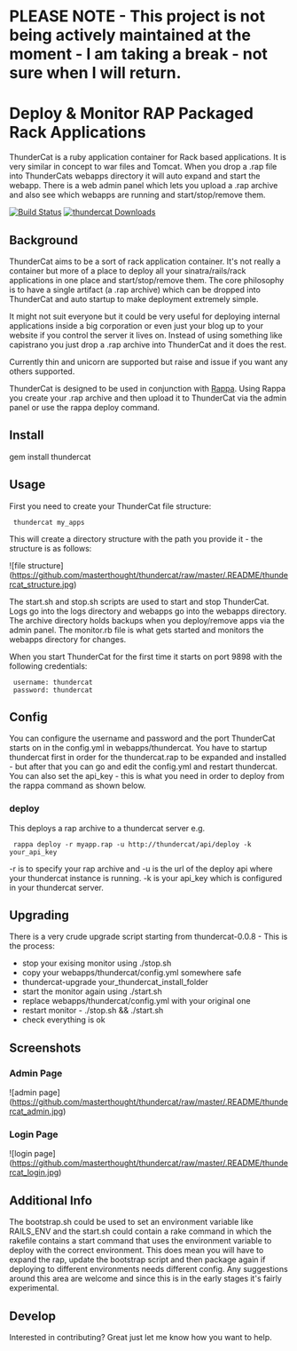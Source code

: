 # PLEASE NOTE - This project is not being actively maintained at the moment - I am taking a break - not sure when I will return.

# Deploy & Monitor RAP Packaged Rack Applications

ThunderCat is a ruby application container for Rack based applications. It is very similar in concept to war files and Tomcat. When you drop a .rap file into ThunderCats webapps directory it will auto expand and start the webapp.
There is a web admin panel which lets you upload a .rap archive and also see which webapps are running and start/stop/remove them.

[![Build Status](https://travis-ci.org/masterthought/thundercat.png?branch=master)](https://travis-ci.org/masterthought/thundercat)
[![thundercat Downloads](http://www.gemetric.me/images/thundercat.gif)](https://rubygems.org/gems/thundercat)

## Background

ThunderCat aims to be a sort of rack application container. It's not really a container but more of a place to deploy all your sinatra/rails/rack applications in one place and start/stop/remove them. The core
philosophy is to have a single artifact (a .rap archive) which can be dropped into ThunderCat and auto startup to make deployment extremely simple.

It might not suit everyone but it could be very useful for deploying internal applications inside a big corporation or even just your blog up to your website if you control the server it lives on. Instead of using something
like capistrano you just drop a .rap archive into ThunderCat and it does the rest.

Currently thin and unicorn are supported but raise and issue if you want any others supported.

ThunderCat is designed to be used in conjunction with [Rappa](https://github.com/masterthought/rappa). Using Rappa you create your .rap archive and then upload it to ThunderCat via the admin panel or use the rappa deploy command.

## Install

gem install thundercat

## Usage

First you need to create your ThunderCat file structure:

     thundercat my_apps

This will create a directory structure with the path you provide it - the structure is as follows:

![file structure]
(https://github.com/masterthought/thundercat/raw/master/.README/thundercat_structure.jpg)

The start.sh and stop.sh scripts are used to start and stop ThunderCat. Logs go into the logs directory and webapps go into the webapps directory. The archive directory holds backups when you deploy/remove apps via the admin panel.
The monitor.rb file is what gets started and monitors the webapps directory for changes.

When you start ThunderCat for the first time it starts on port 9898 with the following credentials:

     username: thundercat
     password: thundercat

## Config

You can configure the username and password and the port ThunderCat starts on in the config.yml in webapps/thundercat. You have to startup thundercat first in order for the thundercat.rap to be expanded and installed - but after that you can go and edit the config.yml and restart thundercat.
You can also set the api_key - this is what you need in order to deploy from the rappa command as shown below.

### deploy

This deploys a rap archive to a thundercat server e.g.

     rappa deploy -r myapp.rap -u http://thundercat/api/deploy -k your_api_key

-r is to specify your rap archive and -u is the url of the deploy api where your thundercat instance is running. -k is your api_key which is configured in your
thundercat server.

## Upgrading

There is a very crude upgrade script starting from thundercat-0.0.8 - This is the process:

   * stop your exising monitor using ./stop.sh
   * copy your webapps/thundercat/config.yml somewhere safe
   * thundercat-upgrade your_thundercat_install_folder
   * start the monitor again using ./start.sh
   * replace webapps/thundercat/config.yml with your original one
   * restart monitor - ./stop.sh && ./start.sh
   * check everything is ok

## Screenshots

### Admin Page

![admin page]
(https://github.com/masterthought/thundercat/raw/master/.README/thundercat_admin.jpg)

### Login Page

![login page]
(https://github.com/masterthought/thundercat/raw/master/.README/thundercat_login.jpg)

## Additional Info

The bootstrap.sh could be used to set an environment variable like RAILS_ENV and the start.sh could contain a rake command in which the rakefile contains a start command that uses the environment variable to deploy with the correct environment.
This does mean you will have to expand the rap, update the bootstrap script and then package again if deploying to different environments needs different config. Any suggestions around this area are welcome and since this is
in the early stages it's fairly experimental.


## Develop

Interested in contributing? Great just let me know how you want to help.

